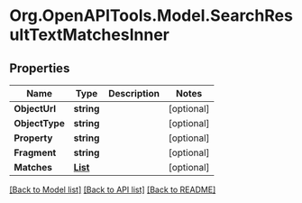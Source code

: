 # Org.OpenAPITools.Model.SearchResultTextMatchesInner

## Properties

Name | Type | Description | Notes
------------ | ------------- | ------------- | -------------
**ObjectUrl** | **string** |  | [optional] 
**ObjectType** | **string** |  | [optional] 
**Property** | **string** |  | [optional] 
**Fragment** | **string** |  | [optional] 
**Matches** | [**List<SearchResultTextMatchesInnerMatchesInner>**](SearchResultTextMatchesInnerMatchesInner.md) |  | [optional] 

[[Back to Model list]](../README.md#documentation-for-models) [[Back to API list]](../README.md#documentation-for-api-endpoints) [[Back to README]](../README.md)

